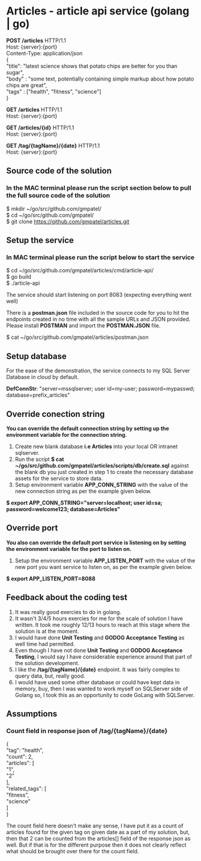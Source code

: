 # Articles - article api service (golang | go)
  
**POST /articles** HTTP/1.1  
Host: {server}:{port}  
Content-Type: application/json  
{  
  "title": "latest science shows that potato chips are better for you than sugar",  
  "body" : "some text, potentially containing simple markup about how potato chips are great",  
  "tags" : ["health", "fitness", "science"]  
}  
  
**GET /articles** HTTP/1.1  
Host: {server}:{port}  
  
**GET /articles/{id}** HTTP/1.1  
Host: {server}:{port}  
  
**GET /tag/{tagName}/{date}** HTTP/1.1  
Host: {server}:{port}  

## Source code of the solution

### In the MAC terminal please run the script section below to pull the full source code of the solution

$ mkdir ~/go/src/github.com/gmpatel/  
$ cd ~/go/src/github.com/gmpatel/  
$ git clone https://github.com/gmpatel/articles.git
  
## Setup the service

### In MAC terminal please run the script below to start the service

$ cd ~/go/src/github.com/gmpatel/articles/cmd/article-api/  
$ go build  
$ ./article-api  

The service should start listening on port 8083 (expecting everything went well)  

There is a **postman.json** file included in the source code for you to hit the endpoints created in no time with all the sample URLs and JSON provided. Please install **POSTMAN** and import the **POSTMAN.JSON** file.

$ cat ~/go/src/github.com/gmpatel/articles/postman.json  

## Setup database  

For the ease of the demonstration, the service connects to my SQL Server Database in cloud by default.  
  
**DefConnStr**: "server=mssqlserver; user id=my-user; password=mypasswd; database=prefix_articles"  

## Override conection string  

**You can override the default connection string by setting up the environment variable for the connection string.**  

1. Create new blank database **i.e Articles** into your local OR intranet sqlserver.  
2. Run the script **$ cat ~/go/src/github.com/gmpatel/articles/scripts/db/create.sql** against the blank db you just created in step 1 to create the necessary database assets for the service to store data.  
3. Setup environment variable **APP_CONN_STRING** with the value of the new connection string as per the example given below. 


**$ export APP_CONN_STRING="server=localhost; user id=sa; password=welcome123; database=Articles"**  

## Override port

**You also can override the default port service is listening on by setting the environment variable for the port to listen on.**

1. Setup the environment variable **APP_LISTEN_PORT** with the value of the new port you want service to listen on, as per the example given below.  

**$ export APP_LISTEN_PORT=8088**  

## Feedback about the coding test

1. It was really good exercies to do in golang.
2. It wasn't 3/4/5 hours exercies for me for the scale of solution I have written. It took me roughly 12/13 hours to reach at this stage where the solution is at the moment.
3. I would have done **Unit Testing** and **GODOG Acceptance Testing** as well time had permitted.
4. Even though I have not done **Unit Testing** and **GODOG Acceptance Testing**, I would say I have considerable experience around that part of the solution development.
5. I like the **/tag/{tagName}/{date}** endpoint. It was fairly complex to query data, but, really good.
6. I would have used some other database or could have kept data in memory, buy, then I was wanted to work myself on SQLServer side of Golang so, I took this as an opportunity to code GoLang with SQLServer.

## Assumptions

### Count field in response json of /tag/{tagName}/{date}
  
{  
    "tag": "health",  
    "count": 2,  
    "articles": [  
        "1",  
        "2"  
    ],  
    "related_tags": [  
        "fitness",  
        "science"  
    ]  
}  

The count field here doesn't make any sense, I have put it as a count of articles found for the given tag on given date as a part of my solution, but, then that 2 can be counted from the articles[] field of the response json as well. But if that is for the different purpose then it does not clearly reflect what should be brought over there for the count field.

